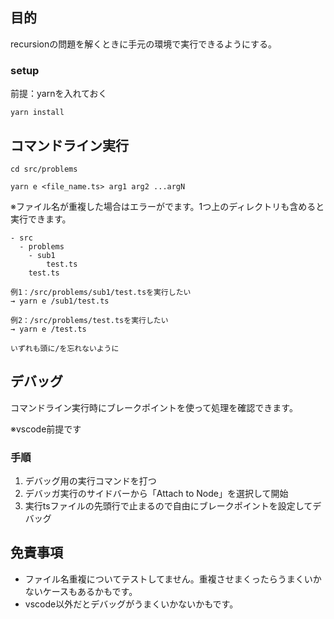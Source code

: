 ## 目的

recursionの問題を解くときに手元の環境で実行できるようにする。

### setup
前提：yarnを入れておく

```
yarn install
```

## コマンドライン実行


```
cd src/problems

yarn e <file_name.ts> arg1 arg2 ...argN
```

※ファイル名が重複した場合はエラーがでます。1つ上のディレクトリも含めると実行できます。
```
- src
  - problems
    - sub1
        test.ts
    test.ts
```

```
例1：/src/problems/sub1/test.tsを実行したい
→ yarn e /sub1/test.ts

例2：/src/problems/test.tsを実行したい
→ yarn e /test.ts  

いずれも頭に/を忘れないように
```

## デバッグ
コマンドライン実行時にブレークポイントを使って処理を確認できます。

※vscode前提です

### 手順
1. デバッグ用の実行コマンドを打つ
2. デバッガ実行のサイドバーから「Attach to Node」を選択して開始
3. 実行tsファイルの先頭行で止まるので自由にブレークポイントを設定してデバッグ

## 免責事項
- ファイル名重複についてテストしてません。重複させまくったらうまくいかないケースもあるかもです。
- vscode以外だとデバッグがうまくいかないかもです。
